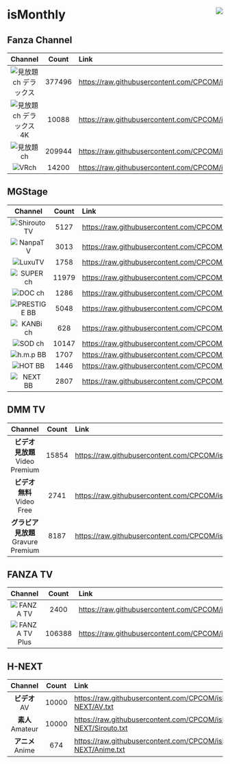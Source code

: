# isMonthly <img align="right" src="https://img.shields.io/github/last-commit/CPCOM/isMonthly"/>  
  
## Fanza Channel  
| Channel | Count | Link |  
| :-----: | :---: | :--- |  
|![見放題ch デラックス](https://p.dmm.co.jp/p/mt/top/logo/premium_list.png)| 377496 | https://raw.githubusercontent.com/CPCOM/isMonthly/main/Fanza/PREMIUM.txt |  
|![見放題ch デラックス 4K](https://p.dmm.co.jp/p/bnr/digital/rotation/tmb/videoa_4kfree.jpg)| 10088 | https://raw.githubusercontent.com/CPCOM/isMonthly/main/Fanza/PREMIUM_4K.txt |  
|![見放題ch](https://p.dmm.co.jp/p/mt/top/logo/standard_list.png)| 209944 | https://raw.githubusercontent.com/CPCOM/isMonthly/main/Fanza/STANDARD.txt |  
|![VRch](https://p.dmm.co.jp/p/mt/top/logo/vr_list.png)| 14200 | https://raw.githubusercontent.com/CPCOM/isMonthly/main/Fanza/VR.txt |  
  
## MGStage  
| Channel | Count | Link |  
| :-----: | :---: | :--- |  
|![ShiroutoTV](https://static.mgstage.com/mgs/img/pc/s_banner-shirouto2.jpg)| 5127 | https://raw.githubusercontent.com/CPCOM/isMonthly/main/MGS/ShiroutoTV.txt |  
|![NanpaTV](https://static.mgstage.com/mgs/img/pc/s_banner-nanpa.jpg)| 3013 | https://raw.githubusercontent.com/CPCOM/isMonthly/main/MGS/NanpaTV.txt |  
|![LuxuTV](https://static.mgstage.com/mgs/img/pc/s_banner-luxu.jpg)| 1758 | https://raw.githubusercontent.com/CPCOM/isMonthly/main/MGS/LuxuTV.txt |  
|![SUPER ch](https://static.mgstage.com/mgs/img/pc/s_banner-superch.jpg)| 11979 | https://raw.githubusercontent.com/CPCOM/isMonthly/main/MGS/SuperCH.txt |  
|![DOC ch](https://static.mgstage.com/mgs/img/pc/s_banner-DOC.jpg)| 1286 | https://raw.githubusercontent.com/CPCOM/isMonthly/main/MGS/DocCH.txt |  
|![PRESTIGE BB](https://static.mgstage.com/mgs/img/pc/s_banner-pre2.jpg)| 5048 | https://raw.githubusercontent.com/CPCOM/isMonthly/main/MGS/PrestigeBB.txt |  
|![KANBi ch](https://static.mgstage.com/mgs/img/pc/s_banner-kanbich.jpg)| 628 | https://raw.githubusercontent.com/CPCOM/isMonthly/main/MGS/KanbiCH.txt |  
|![SOD ch](https://static.mgstage.com/mgs/img/pc/s_banner-sod.jpg)| 10147 | https://raw.githubusercontent.com/CPCOM/isMonthly/main/MGS/SodCH.txt |  
|![h.m.p BB](https://static.mgstage.com/mgs/img/pc/s_banner-hmp.jpg)| 1707 | https://raw.githubusercontent.com/CPCOM/isMonthly/main/MGS/hmpBB.txt |  
|![HOT BB](https://static.mgstage.com/mgs/img/pc/s_banner-hot.jpg)| 1446 | https://raw.githubusercontent.com/CPCOM/isMonthly/main/MGS/hotBB.txt |  
|![NEXT BB](https://static.mgstage.com/mgs/img/pc/s_banner-next.jpg)| 2807 | https://raw.githubusercontent.com/CPCOM/isMonthly/main/MGS/NextBB.txt |  
  
## DMM TV  
| Channel | Count | Link |  
| :-----: | :---: | :--- |  
|**ビデオ 見放題**<br />Video Premium | 15854 | https://raw.githubusercontent.com/CPCOM/isMonthly/main/DMMTV/DMMTV_Video_Premium.txt |  
|**ビデオ 無料**<br />Video Free | 2741 | https://raw.githubusercontent.com/CPCOM/isMonthly/main/DMMTV/DMMTV_Video_Free.txt |  
|**グラビア 見放題**<br />Gravure Premium | 8187 | https://raw.githubusercontent.com/CPCOM/isMonthly/main/DMMTV/DMMTV_Gravure_Premium.txt |  
  
## FANZA TV  
| Channel | Count | Link |  
| :-----: | :---: | :--- |  
|![FANZA TV](https://panda.dmm.com/premium_lp/welcome/fanzatv/logo_fanzatv.png)| 2400 | https://raw.githubusercontent.com/CPCOM/isMonthly/main/FANZATV/FANZA_TV.txt |  
|![FANZA TV Plus](https://panda.dmm.com/premium_lp/welcome_fanzatvplus/logo_fanzatvplus_1.png)| 106388 | https://raw.githubusercontent.com/CPCOM/isMonthly/main/FANZATV/FANZA_TV_Plus.txt |  
  
## H-NEXT  
| Channel | Count | Link |  
| :-----: | :---: | :--- |  
|**ビデオ**<br />AV | 10000 | https://raw.githubusercontent.com/CPCOM/isMonthly/main/H-NEXT/AV.txt |  
|**素人**<br />Amateur | 10000 | https://raw.githubusercontent.com/CPCOM/isMonthly/main/H-NEXT/Sirouto.txt |  
|**アニメ**<br />Anime | 674 | https://raw.githubusercontent.com/CPCOM/isMonthly/main/H-NEXT/Anime.txt |  
  